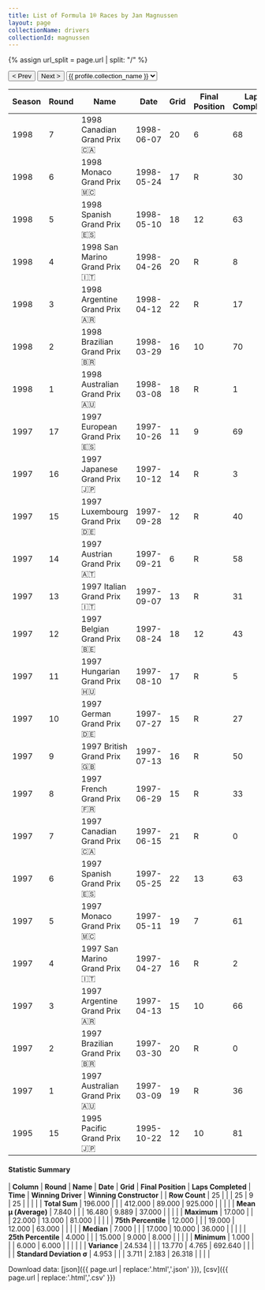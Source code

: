 ```yaml
---
title: List of Formula 1® Races by Jan Magnussen
layout: page
collectionName: drivers
collectionId: magnussen
---
```


{% assign url_split = page.url | split: "/" %}
<div id="collection-navigation">
<button onclick="selector.options[selector.selectedIndex-1].value && (window.location = selector.options[selector.selectedIndex-1].value);">&lt; Prev</button>
<button onclick="selector.options[selector.selectedIndex+1].value && (window.location = selector.options[selector.selectedIndex+1].value);">Next &gt;</button>
<select id="selector" onchange="this.options[this.selectedIndex].value && (window.location = this.options[this.selectedIndex].value);">
  {% for collectionId in site.data[page.collectionName].refs %}
    {% if collectionId == page.collectionId %}
      {% assign selected = "selected" %}
    {% else %}
      {% assign selected = "" %}
    {% endif %}
    {% assign profile = site.data[page.collectionName][collectionId].profile %}
    <option value="/f1/{{ page.collectionName }}/{{ collectionId }}/{{ url_split[4] }}" {{ selected }}>{{ profile.collection_name }}</option>
  {% endfor %}
</select>
</div>

| Season | Round | Name | Date | Grid | Final Position | Laps Completed | Time | Winning Driver | Winning Constructor |
|--|--|--|--|--|--|--|--|--|--|
| 1998 | 7 | 1998 Canadian Grand Prix 🇨🇦 | 1998-06-07 | 20 | 6 | 68 |   | Michael Schumacher 🇩🇪 | Ferrari 🇮🇹 |
| 1998 | 6 | 1998 Monaco Grand Prix 🇲🇨 | 1998-05-24 | 17 | R | 30 |   | Mika Häkkinen 🇫🇮 | McLaren 🇬🇧 |
| 1998 | 5 | 1998 Spanish Grand Prix 🇪🇸 | 1998-05-10 | 18 | 12 | 63 |   | Mika Häkkinen 🇫🇮 | McLaren 🇬🇧 |
| 1998 | 4 | 1998 San Marino Grand Prix 🇮🇹 | 1998-04-26 | 20 | R | 8 |   | David Coulthard 🇬🇧 | McLaren 🇬🇧 |
| 1998 | 3 | 1998 Argentine Grand Prix 🇦🇷 | 1998-04-12 | 22 | R | 17 |   | Michael Schumacher 🇩🇪 | Ferrari 🇮🇹 |
| 1998 | 2 | 1998 Brazilian Grand Prix 🇧🇷 | 1998-03-29 | 16 | 10 | 70 |   | Mika Häkkinen 🇫🇮 | McLaren 🇬🇧 |
| 1998 | 1 | 1998 Australian Grand Prix 🇦🇺 | 1998-03-08 | 18 | R | 1 |   | Mika Häkkinen 🇫🇮 | McLaren 🇬🇧 |
| 1997 | 17 | 1997 European Grand Prix 🇪🇸 | 1997-10-26 | 11 | 9 | 69 | +1:17.487 | Mika Häkkinen 🇫🇮 | McLaren 🇬🇧 |
| 1997 | 16 | 1997 Japanese Grand Prix 🇯🇵 | 1997-10-12 | 14 | R | 3 |   | Michael Schumacher 🇩🇪 | Ferrari 🇮🇹 |
| 1997 | 15 | 1997 Luxembourg Grand Prix 🇩🇪 | 1997-09-28 | 12 | R | 40 |   | Jacques Villeneuve 🇨🇦 | Williams 🇬🇧 |
| 1997 | 14 | 1997 Austrian Grand Prix 🇦🇹 | 1997-09-21 | 6 | R | 58 |   | Jacques Villeneuve 🇨🇦 | Williams 🇬🇧 |
| 1997 | 13 | 1997 Italian Grand Prix 🇮🇹 | 1997-09-07 | 13 | R | 31 |   | David Coulthard 🇬🇧 | McLaren 🇬🇧 |
| 1997 | 12 | 1997 Belgian Grand Prix 🇧🇪 | 1997-08-24 | 18 | 12 | 43 |   | Michael Schumacher 🇩🇪 | Ferrari 🇮🇹 |
| 1997 | 11 | 1997 Hungarian Grand Prix 🇭🇺 | 1997-08-10 | 17 | R | 5 |   | Jacques Villeneuve 🇨🇦 | Williams 🇬🇧 |
| 1997 | 10 | 1997 German Grand Prix 🇩🇪 | 1997-07-27 | 15 | R | 27 |   | Gerhard Berger 🇦🇹 | Benetton 🇮🇹 |
| 1997 | 9 | 1997 British Grand Prix 🇬🇧 | 1997-07-13 | 16 | R | 50 |   | Jacques Villeneuve 🇨🇦 | Williams 🇬🇧 |
| 1997 | 8 | 1997 French Grand Prix 🇫🇷 | 1997-06-29 | 15 | R | 33 |   | Michael Schumacher 🇩🇪 | Ferrari 🇮🇹 |
| 1997 | 7 | 1997 Canadian Grand Prix 🇨🇦 | 1997-06-15 | 21 | R | 0 |   | Michael Schumacher 🇩🇪 | Ferrari 🇮🇹 |
| 1997 | 6 | 1997 Spanish Grand Prix 🇪🇸 | 1997-05-25 | 22 | 13 | 63 |   | Jacques Villeneuve 🇨🇦 | Williams 🇬🇧 |
| 1997 | 5 | 1997 Monaco Grand Prix 🇲🇨 | 1997-05-11 | 19 | 7 | 61 |   | Michael Schumacher 🇩🇪 | Ferrari 🇮🇹 |
| 1997 | 4 | 1997 San Marino Grand Prix 🇮🇹 | 1997-04-27 | 16 | R | 2 |   | Heinz-Harald Frentzen 🇩🇪 | Williams 🇬🇧 |
| 1997 | 3 | 1997 Argentine Grand Prix 🇦🇷 | 1997-04-13 | 15 | 10 | 66 |   | Jacques Villeneuve 🇨🇦 | Williams 🇬🇧 |
| 1997 | 2 | 1997 Brazilian Grand Prix 🇧🇷 | 1997-03-30 | 20 | R | 0 |   | Jacques Villeneuve 🇨🇦 | Williams 🇬🇧 |
| 1997 | 1 | 1997 Australian Grand Prix 🇦🇺 | 1997-03-09 | 19 | R | 36 |   | David Coulthard 🇬🇧 | McLaren 🇬🇧 |
| 1995 | 15 | 1995 Pacific Grand Prix 🇯🇵 | 1995-10-22 | 12 | 10 | 81 |   | Michael Schumacher 🇩🇪 | Benetton 🇮🇹 |

#### Statistic Summary

| **Column** | **Round** | **Name** | **Date** | **Grid** | **Final Position** | **Laps Completed** | **Time** | **Winning Driver** | **Winning Constructor** |
| **Row Count** | 25 |  |  | 25 | 9 | 25 |  |  |  |
| **Total Sum** | 196.000 |  |  | 412.000 | 89.000 | 925.000 |  |  |  |
| **Mean μ (Average)** | 7.840 |  |  | 16.480 | 9.889 | 37.000 |  |  |  |
| **Maximum** | 17.000 |  |  | 22.000 | 13.000 | 81.000 |  |  |  |
| **75th Percentile** | 12.000 |  |  | 19.000 | 12.000 | 63.000 |  |  |  |
| **Median** | 7.000 |  |  | 17.000 | 10.000 | 36.000 |  |  |  |
| **25th Percentile** | 4.000 |  |  | 15.000 | 9.000 | 8.000 |  |  |  |
| **Minimum** | 1.000 |  |  | 6.000 | 6.000 |  |  |  |  |
| **Variance** | 24.534 |  |  | 13.770 | 4.765 | 692.640 |  |  |  |
| **Standard Deviation σ** | 4.953 |  |  | 3.711 | 2.183 | 26.318 |  |  |  |

Download data: [json]({{ page.url | replace:'.html','.json' }}), [csv]({{ page.url | replace:'.html','.csv' }})
